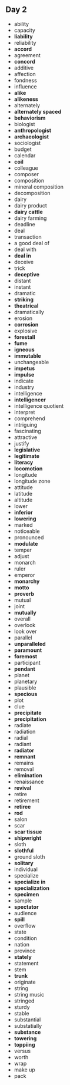 ## Day 2

- ability
- capacity
- **liability**
- reliability
- **accord**
- agreement
- **concord**
- additive
- affection
- fondness
- influence
- **alike**
- **alikeness**
- alternately
- **alternately spaced**
- **behaviorism**
- biologist
- **anthropologist**
- **archaeologist**
- sociologist
- budget
- calendar
- **coil**
- colleague
- composer
- composition
- mineral composition
- decomposition
- dairy
- dairy product
- **dairy cattle**
- dairy farming
- deadline
- deal
- transaction
- a good deal of
- deal with
- **deal in**
- deceive
- trick
- **deceptive**
- distant
- instant
- dramatic
- **striking**
- **theatrical**
- dramatically
- erosion
- **corrosion**
- explosive
- **forestall**
- **fume**
- **igneous**
- **immutable**
- unchangeable
- **impetus**
- **impulse**
- indicate
- industry
- intelligence
- **intelligencer**
- intelligence quotient
- interpret
- comprehend
- intriguing
- fascinating
- attractive
- justify
- **legislative**
- **legitimate**
- **literacy**
- **locomotion**
- longitude
- longitude zone
- attitude
- latitude
- altitude
- lower
- **inferior**
- **lowering**
- marked
- noticeable
- pronounced
- **modulate**
- temper
- adjust
- monarch
- ruler
- emperor
- **monarchy**
- **motto**
- **proverb**
- mutual
- joint
- **mutually**
- overall
- overlook
- look over
- parallel
- **unparalleled**
- **paramount**
- **foremost**
- participant
- **pendant**
- planet
- planetary
- plausible
- **specious**
- plot
- clue
- **precipitate**
- **precipitation**
- radiate
- radiation
- radial
- radiant
- **radiator**
- **remnant**
- remains
- removal
- **elimination**
- renaissance
- **revival**
- retire
- retirement
- **retiree**
- **rod**
- salon
- scar
- **scar tissue**
- **shipwright**
- sloth
- **slothful**
- ground sloth
- **solitary**
- individual
- specialize
- **specialize in**
- **specialization**
- **specimen**
- sample
- **spectator**
- audience
- **spill**
- overflow
- state
- condition
- nation
- province
- **stately**
- statement
- stem
- **trunk**
- originate
- string
- string music
- stringed
- sturdy
- stable
- substantial
- substatially
- **substance**
- **towering**
- **toppiing**
- versus
- worth
- wrap
- make up
- pack
